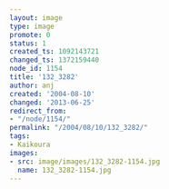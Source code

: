 ```yaml
---
layout: image
type: image
promote: 0
status: 1
created_ts: 1092143721
changed_ts: 1372159440
node_id: 1154
title: '132_3282'
author: anj
created: '2004-08-10'
changed: '2013-06-25'
redirect_from:
- "/node/1154/"
permalink: "/2004/08/10/132_3282/"
tags:
- Kaikoura
images:
- src: image/images/132_3282-1154.jpg
  name: 132_3282-1154.jpg
---
```


